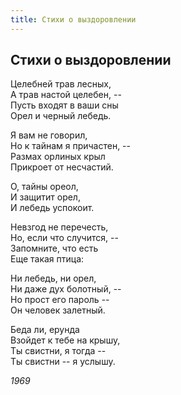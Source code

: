 ```yaml
---
title: Стихи о выздоровлении
---
```

## Стихи о выздоровлении

Целебней трав лесных,\
А трав настой целебен, --\
Пусть входят в ваши сны\
Орел и черный лебедь.

Я вам не говорил,\
Но к тайнам я причастен, --\
Размах орлиных крыл\
Прикроет от несчастий.

О, тайны ореол,\
И защитит орел,\
И лебедь успокоит.

Невзгод не перечесть,\
Но, если что случится, --\
Запомните, что есть\
Еще такая птица:

Ни лебедь, ни орел,\
Ни даже дух болотный, --\
Но прост его пароль --\
Он человек залетный.

Беда ли, ерунда\
Взойдет к тебе на крышу,\
Ты свистни, я тогда --\
Ты свистни -- я услышу.

*1969*